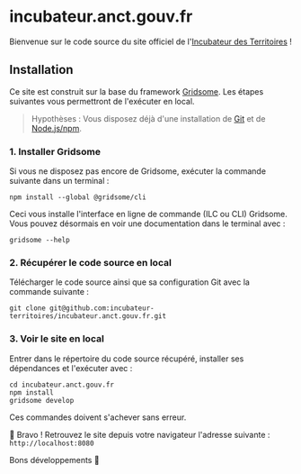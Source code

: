 # incubateur.anct.gouv.fr

Bienvenue sur le code source du site officiel de l'[Incubateur des Territoires](https://incubateur.anct.gouv.fr) !

## Installation

Ce site est construit sur la base du framework [Gridsome](https://gridsome.org).
Les étapes suivantes vous permettront de l'exécuter en local.

> Hypothèses : Vous disposez déjà d'une installation de [Git](https://git-scm.com) et de [Node.js/npm](https://nodejs.org/fr/).

### 1. Installer Gridsome

Si vous ne disposez pas encore de Gridsome, exécuter la commande suivante dans un terminal :

```shell
npm install --global @gridsome/cli
```

Ceci vous installe l'interface en ligne de commande (ILC ou CLI) Gridsome.
Vous pouvez désormais en voir une documentation dans le terminal avec :

```shell
gridsome --help
```

### 2. Récupérer le code source en local

Télécharger le code source ainsi que sa configuration Git avec la commande suivante :

```shell
git clone git@github.com:incubateur-territoires/incubateur.anct.gouv.fr.git
```

### 3. Voir le site en local

Entrer dans le répertoire du code source récupéré, installer ses dépendances et l'exécuter avec :

```shell
cd incubateur.anct.gouv.fr
npm install
gridsome develop
```

Ces commandes doivent s'achever sans erreur.

🎉 Bravo ! Retrouvez le site depuis votre navigateur l'adresse suivante : `http://localhost:8080`

Bons développements 🙌
